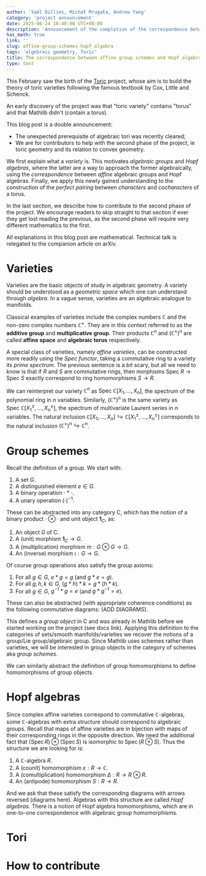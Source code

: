 ```yaml
---
author: 'Yaël Dillies, Michał Mrugała, Andrew Yang'
category: 'project announcement'
date: 2025-06-24 16:40:00 UTC+00:00
description: 'Announcement of the completion of the correspondence between affine group schemes and Hopf algebras in the Toric project'
has_math: true
link: ''
slug: affine-group-schemes-hopf-algebra
tags: 'algebraic geometry, Toric'
title: The correspondence between affine group schemes and Hopf algebras
type: text
---
```


This February saw the birth of the [Toric](https://github.com/YaelDillies/Toric) project,
whose aim is to build the theory of toric varieties
following the famous textbook by Cox, Little and Schenck.

An early discovery of the project was that "toric variety" contains "torus"
and that Mathlib didn't (contain a torus).

This blog post is a double announcement:
* The unexpected prerequisite of algebraic tori was recently cleared;
* We are for contributors to help with the second phase of the project,
  ie toric geometry and its relation to convex geometry.

<!-- TEASER_END -->

We first explain what a *variety* is.
This motivates *algebraic groups* and *Hopf algebras*,
where the latter are a way to approach the former algebraically,
using the *correspondence* between *affine* algebraic groups and Hopf algebras.
Finally, we apply this newly gained understanding to the construction
of the *perfect pairing* between *characters* and *cocharacters* of a torus.

In the last section, we describe how to contribute to the second phase of the project.
We encourage readers to skip straight to that section if ever they get lost reading the previous,
as the second phase will require very different mathematics to the first.

All explanations in this blog post are mathematical.
Technical talk is relegated to the companion article on arXiv.

# Varieties

Varieties are the basic objects of study in algebraic geometry.
A variety should be understood as a *geometric space* which one can understand through *algebra*.
In a vague sense, varieties are an algebraic analogue to manifolds.

Classical examples of varieties include the complex numbers $\mathbb C$
and the non-zero complex numbers $\mathbb C^\times$.
They are in this context referred to as the **additive group** and **multiplicative group**.
Their products $\mathbb C^n$ and $(\mathbb C^\times)^n$ are called
**affine space** and **algebraic torus** respectively.

A special class of varieties, namely *affine varieties*,
can be constructed more readily using the *Spec functor*,
taking a commutative ring to a variety its *prime spectrum*.
The previous sentence is a bit scary,
but all we need to know is that if $R$ and $S$ are commutative rings,
then morphisms $\mathrm{Spec}\ R \to \mathrm{Spec}\ S$
exactly correspond to ring homomorphisms $S \to R$.

We can reinterpret our variety $\mathbb C^n$ as $\mathrm{Spec}\ \mathbb C[X_1, \dots, X_n]$,
the spectrum of the polynomial ring in $n$ variables.
Similarly, $(\mathbb C^\times)^n$ is the same variety as $\mathrm{Spec}\ \mathbb C[X_1^\pm, \dots, X_n^\pm]$,
the spectrum of multivariate Laurent series in $n$ variables.
The natural inclusion $\mathbb C[X_1, \dots, X_n] \hookrightarrow \mathbb C[X_1^\pm, \dots, X_n^\pm]$
corresponds to the natural inclusion $(\mathbb C^\times)^n \hookrightarrow \mathbb C^n$.

# Group schemes

Recall the definition of a group. We start with:

1. A set $G$.
2. A distinguished element $e \in G$.
3. A binary operation $\cdot * \cdot$.
4. A unary operation $(\cdot)^{-1}$.

These can be abstracted into any category $\mathsf{C}$, which has the notion of a binary product $\cdot \otimes \cdot$ and unit object $\mathbf{1}_C$, as:

1. An object $G$ of $\mathsf{C}$.
2. A (unit) morphism $\mathbf{1}_C \to G$.
3. A (multiplication) morphism $m : G \otimes G \to G$.
4. An (inverse) morphism $\iota : G \to G$.

Of course group operations also satisfy the group axioms:

1. For all $g \in G$, $e * g = g$ (and $g * e = g$).
2. For all $g, h, k \in G$, $(g * h) * k = g * (h * k)$.
3. For all $g \in G$, $g^{-1} * g = e$ (and $g * g^{-1} = e$).

These can also be abstracted (with appropriate coherence conditions) as the following commutative diagrams: (ADD DIAGRAMS).

This defines a *group object* in $\mathsf{C}$ and was already in Mathlib before we started working on the project (see docs link). Applying this definition to the categories of sets/smooth manifolds/varieties we recover the notions of a group/Lie group/algebraic group. Since Mathlib uses schemes rather than varieties, we will be interested in group objects in the category of schemes aka *group schemes*.

We can similarly abstract the definition of group homomorphisms to define homomorphisms of group objects.

# Hopf algebras

Since complex affine varieties correspond to commutative $\mathbb{C}$-algebras, some $\mathbb{C}$-algebras with extra structure should correspond to algebraic groups. Recall that maps of affine varieties are in bijection with maps of their corresponding rings in the opposite direction. We need the additional fact that $(\operatorname{Spec} R) \otimes (\operatorname{Spec} S)$ is isomorphic to $\operatorname{Spec} (R \otimes S)$. Thus the structure we are looking for is:
1. A $\mathbb{C}$-algebra $R$.
2. A (counit) homomorphism $\varepsilon: R\to\mathbb{C}$.
3. A (comultiplication) homomorphism $\Delta: R \to R \otimes R$.
4. An (antipode) homomorphism $S: R \to R$.

And we ask that these satisfy the corresponding diagrams with arrows reversed (diagrams here). Algebras with this structure are called *Hopf algebras*. There is a notion of Hopf algebra homomorphisms, which are in one-to-one correspondence with algebraic group homomorphisms.

# Tori



# How to contribute

